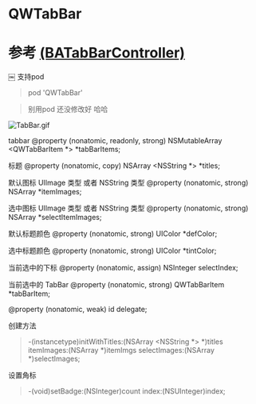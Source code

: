 
# QWTabBar
# 参考 [(BATabBarController)](https://github.com/antiguab/BATabBarController)
￼ 支持pod
 > pod 'QWTabBar'
 
 > 别用pod 还没修改好 哈哈

![TabBar.gif](https://upload-images.jianshu.io/upload_images/2342189-670c46912b066016.gif?imageMogr2/auto-orient/strip)


tabbar
@property (nonatomic, readonly, strong) NSMutableArray <QWTabBarItem *> *tabBarItems;

标题
@property (nonatomic, copy) NSArray <NSString *> *titles;

默认图标 UIImage 类型 或者 NSString 类型
@property (nonatomic, strong) NSArray *itemImages;

选中图标 UIImage 类型 或者 NSString 类型
@property (nonatomic, strong) NSArray *selectItemImages;

 默认标题颜色
@property (nonatomic, strong) UIColor *defColor;

 选中标题颜色
@property (nonatomic, strong) UIColor *tintColor;

当前选中的下标
@property (nonatomic, assign) NSInteger selectIndex;

当前选中的 TabBar
@property (nonatomic, strong) QWTabBarItem *tabBarItem;

@property (nonatomic, weak) id <QWTabBarDelegate>delegate;
 
  创建方法
 >  -(instancetype)initWithTitles:(NSArray <NSString *> *)titles itemImages:(NSArray *)itemImgs selectImages:(NSArray *)selectImages;
 
 设置角标
 > -(void)setBadge:(NSInteger)count index:(NSUInteger)index;
